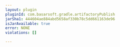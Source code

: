 ```yaml
---
layout: plugin
pluginId: com.basarsoft.gradle.artifactoryPublish
jarSha1: 444604ae884abd5658af330b78c5dd661163de96
isJarAvailable: true
error: NONE
violations: []

---
```

